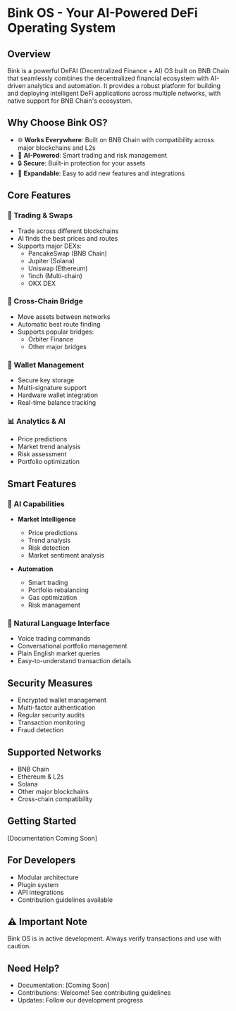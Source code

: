# Bink OS - Your AI-Powered DeFi Operating System

## Overview
Bink is a powerful DeFAI (Decentralized Finance + AI) OS built on BNB Chain that seamlessly combines the decentralized financial ecosystem with AI-driven analytics and automation. It provides a robust platform for building and deploying intelligent DeFi applications across multiple networks, with native support for BNB Chain's ecosystem.

## Why Choose Bink OS?
- 🌐 **Works Everywhere**: Built on BNB Chain with compatibility across major blockchains and L2s
- 🤖 **AI-Powered**: Smart trading and risk management
- 🔒 **Secure**: Built-in protection for your assets
- 🔌 **Expandable**: Easy to add new features and integrations

## Core Features

### 💱 Trading & Swaps
- Trade across different blockchains
- AI finds the best prices and routes
- Supports major DEXs:
  - PancakeSwap (BNB Chain)
  - Jupiter (Solana)
  - Uniswap (Ethereum)
  - 1inch (Multi-chain)
  - OKX DEX


### 🌉 Cross-Chain Bridge
- Move assets between networks
- Automatic best route finding
- Supports popular bridges:
  - Orbiter Finance
  - Other major bridges

### 👛 Wallet Management
- Secure key storage
- Multi-signature support
- Hardware wallet integration
- Real-time balance tracking

### 📊 Analytics & AI
- Price predictions
- Market trend analysis
- Risk assessment
- Portfolio optimization

## Smart Features

### 🤖 AI Capabilities
- **Market Intelligence**
  - Price predictions
  - Trend analysis
  - Risk detection
  - Market sentiment analysis

- **Automation**
  - Smart trading
  - Portfolio rebalancing
  - Gas optimization
  - Risk management

### 💬 Natural Language Interface
- Voice trading commands
- Conversational portfolio management
- Plain English market queries
- Easy-to-understand transaction details

## Security Measures
- Encrypted wallet management
- Multi-factor authentication
- Regular security audits
- Transaction monitoring
- Fraud detection

## Supported Networks
- BNB Chain
- Ethereum & L2s
- Solana
- Other major blockchains
- Cross-chain compatibility

## Getting Started
[Documentation Coming Soon]

## For Developers
- Modular architecture
- Plugin system
- API integrations
- Contribution guidelines available

## ⚠️ Important Note
Bink OS is in active development. Always verify transactions and use with caution.

## Need Help?
- Documentation: [Coming Soon]
- Contributions: Welcome! See contributing guidelines
- Updates: Follow our development progress
